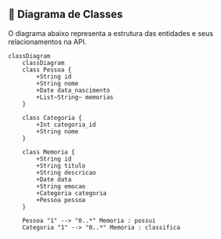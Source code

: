 ## 📌 Diagrama de Classes

O diagrama abaixo representa a estrutura das entidades e seus relacionamentos na API.

```mermaid
classDiagram
    classDiagram
    class Pessoa {
        +String id
        +String nome
        +Date data_nascimento
        +List~String~ memorias
    }

    class Categoria {
        +Int categoria_id
        +String nome
    }

    class Memoria {
        +String id
        +String titulo
        +String descricao
        +Date data
        +String emocao
        +Categoria categoria
        +Pessoa pessoa
    }

    Pessoa "1" --> "0..*" Memoria : possui
    Categoria "1" --> "0..*" Memoria : classifica


